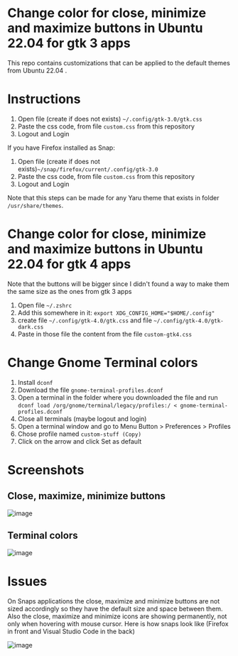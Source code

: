 # Change color for close, minimize and maximize buttons in Ubuntu 22.04 for gtk 3 apps

This repo contains customizations that can be applied to the default themes from Ubuntu 22.04 .

# Instructions

1. Open file (create if does not exists) `~/.config/gtk-3.0/gtk.css`
2. Paste the css code, from file `custom.css` from this repository
3. Logout and Login

If you have Firefox installed as Snap:

1. Open file (create if does not exists)`~/snap/firefox/current/.config/gtk-3.0`
2. Paste the css code, from file `custom.css` from this repository
3. Logout and Login

Note that this steps can be made for any Yaru theme that exists in folder `/usr/share/themes`.

# Change color for close, minimize and maximize buttons in Ubuntu 22.04 for gtk 4 apps

Note that the buttons will be bigger since I didn't found a way to make them the same size as the ones from gtk 3 apps

1. Open file `~/.zshrc`
2. Add this somewhere in it: `export XDG_CONFIG_HOME="$HOME/.config"`
3. create file `~/.config/gtk-4.0/gtk.css` and file `~/.config/gtk-4.0/gtk-dark.css`
4. Paste in those file the content from the file `custom-gtk4.css`


# Change Gnome Terminal colors

1. Install `dconf`
2. Download the file `gnome-terminal-profiles.dconf`
3. Open a terminal in the folder where you downloaded the file and run `dconf load /org/gnome/terminal/legacy/profiles:/ < gnome-terminal-profiles.dconf`
4. Close all terminals (maybe logout and login)
5. Open a terminal window and go to Menu Button > Preferences > Profiles
6. Chose profile named `custom-stuff (Copy)`
7. Click on the arrow and click Set as default


# Screenshots 

## Close, maximize, minimize buttons

![image](https://raw.github.com/adrianciuc/gnome-customization/main/buttons.png)

## Terminal colors

![image](https://raw.github.com/adrianciuc/gnome-customization/main/terminal.png)


# Issues

On Snaps applications the close, maximize and minimize buttons are not sized accordingly so they have the default size and space between them. Also the close, maximize and minimize icons are showing permanently, not only when hovering with mouse cursor. Here is how snaps look like (Firefox in front and Visual Studio Code in the back)

![image](https://raw.github.com/adrianciuc/gnome-customization/main/snaps.png)

